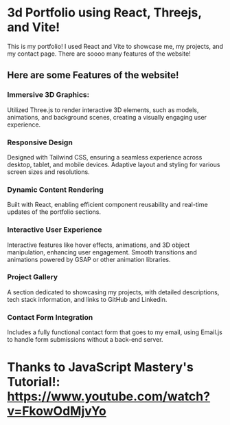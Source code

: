 # 3d Portfolio using React, Threejs, and Vite!

This is my portfolio! I used React and Vite to showcase me, my projects, and my contact page. There are soooo many features of the website!

## Here are some Features of the website!
### Immersive 3D Graphics:
Utilized Three.js to render interactive 3D elements, such as models, animations, and background scenes, creating a visually engaging user experience.

### Responsive Design
Designed with Tailwind CSS, ensuring a seamless experience across desktop, tablet, and mobile devices.
Adaptive layout and styling for various screen sizes and resolutions.

### Dynamic Content Rendering
Built with React, enabling efficient component reusability and real-time updates of the portfolio sections.

### Interactive User Experience
Interactive features like hover effects, animations, and 3D object manipulation, enhancing user engagement.
Smooth transitions and animations powered by GSAP or other animation libraries.

### Project Gallery
A section dedicated to showcasing my projects, with detailed descriptions, tech stack information, and links to GitHub and Linkedin.

### Contact Form Integration
Includes a fully functional contact form that goes to my email, using Email.js to handle form submissions without a back-end server.

# Thanks to JavaScript Mastery's Tutorial!: https://www.youtube.com/watch?v=FkowOdMjvYo 
